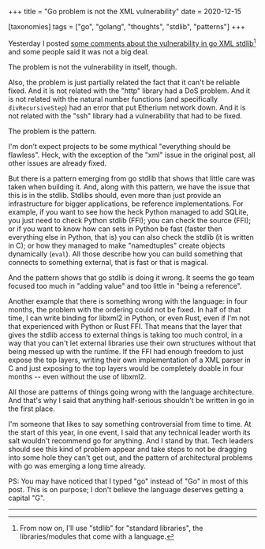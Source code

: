 +++
title = "Go problem is not the XML vulnerability"
date = 2020-12-15

[taxonomies]
tags = ["go", "golang", "thoughts", "stdlib", "patterns"]
+++

Yesterday I posted [some comments about the vulnerability in go XML
stdlib](@/links/go-xml-vulnerability.md)[^1] and some people said it was not a big
deal.

The problem is not the vulnerability in itself, though.

<!-- more -->

Also, the problem is just partially related the fact that it can't be reliable
fixed. And it is not related with the "http" library had a DoS problem. And it
is not related with the natural number functions (and specifically
`divRecursiveStep`) had an error that put Etherium network down. And it is not
related with the "ssh" library had a vulnerability that had to be fixed.

The problem is the pattern.

I'm don't expect projects to be some mythical "everything should be flawless".
Heck, with the exception of the "xml" issue in the original post, all other
issues are already fixed.

But there is a pattern emerging from go stdlib that shows that little care was
taken when building it. And, along with this pattern, we have the issue that
this is in the stdlib. Stdlibs should, even more than just provide an
infrastructure for bigger applications, be reference implementations. For
example, if you want to see how the heck Python managed to add SQLite, you just
need to check Python stdlib (FFI); you can check the source (FFI); or if you
want to know how can sets in Python be fast (faster then everything else in
Python, that is) you can also check the stdlib (it is written in C); or how they
managed to make "namedtuples" create objects dynamically (`eval`). All those
describe how you can build something that connects to something external, that
is fast or that is magical.

And the pattern shows that go stdlib is doing it wrong. It seems the go team
focused too much in "adding value" and too little in "being a reference".

Another example that there is something wrong with the language: in four
months, the problem with the ordering could not be fixed. In half of that time,
I can write binding for libxml2 in Python, or even Rust, even if I'm not that
experienced with Python or Rust FFI. That means that the layer that gives the
stdlib access to external things is taking too much control, in a way that you
can't let external libraries use their own structures without that being messed
up with the runtime. If the FFI had enough freedom to just expose the top
layers, writing their own implementation of a XML parser in C and just exposing
to the top layers would be completely doable in four months -- even without the
use of libxml2.

All those are patterns of things going wrong with the language architecture.
And that's why I said that anything half-serious shouldn't be written in go in
the first place.

I'm someone that likes to say something controversial from time to time. At the
start of this year, in one event, I said that any technical leader worth its
salt wouldn't recommend go for anything. And I stand by that. Tech leaders
should see this kind of problem appear and take steps to not be dragging into
some hole they can't get out, and the pattern of architectural problems with go
was emerging a long time already.

PS: You may have noticed that I typed "go" instead of "Go" in most of this
post. This is on purpose; I don't believe the language deserves getting a
capital "G".

---

[^1]: From now on, I'll use "stdlib" for "standard libraries", the
  libraries/modules that come with a language.
